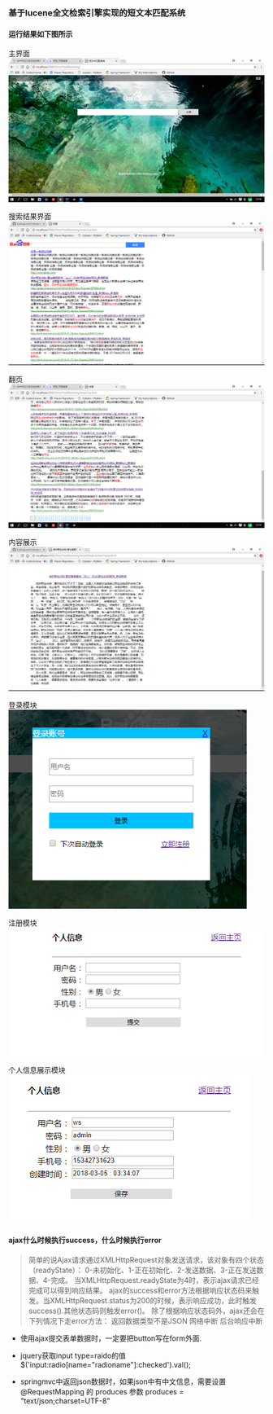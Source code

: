 ### 基于lucene全文检索引擎实现的短文本匹配系统

#### 运行结果如下图所示
主界面
![](projectimages/1.png)

搜索结果界面
![](projectimages/2.png)

翻页
![](projectimages/4.png)

内容展示
![](projectimages/3.png)

登录模块
![](projectimages/5.png)

注册模块
![](projectimages/6.png)

个人信息展示模块
![](projectimages/7.png)


#### ajax什么时候执行success，什么时候执行error

> 简单的说Ajax请求通过XMLHttpRequest对象发送请求，该对象有四个状态（readyState）：
 0-未初始化、1-正在初始化、2-发送数据、3-正在发送数据、4-完成。
 当XMLHttpRequest.readyState为4时，表示ajax请求已经完成可以得到响应结果。
 ajax的success和error方法根据响应状态码来触发。当XMLHttpRequest.status为200的时候，表示响应成功，此时触发success().其他状态码则触发error()。
 除了根据响应状态码外，ajax还会在下列情况下走error方法：
 返回数据类型不是JSON 网络中断 后台响应中断
 
 * 使用ajax提交表单数据时，一定要把button写在form外面.
 
 * jquery获取input type=raido的值
 $('input:radio[name="radioname"]:checked').val();
 
 * springmvc中返回json数据时，如果json中有中文信息，需要设置 @RequestMapping 的 produces 参数 produces = "text/json;charset=UTF-8"

